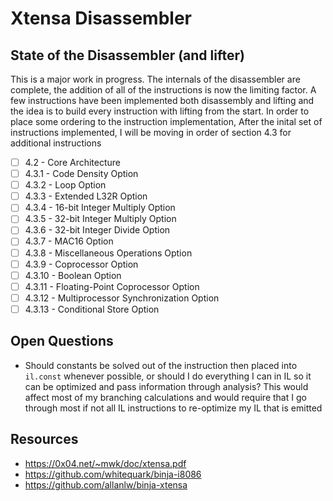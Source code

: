 # Xtensa Disassembler

## State of the Disassembler (and lifter)

This is a major work in progress. The internals of the disassembler are complete, the addition of all of the instructions is now the limiting factor. A few instructions have been implemented both disassembly and lifting and the idea is to build every instruction with lifting from the start. In order to place some ordering to the instruction implementation, After the inital set of instructions implemented, I will be moving in order of section 4.3 for additional instructions

- [ ] 4.2 - Core Architecture
- [ ] 4.3.1 - Code Density Option
- [ ] 4.3.2 - Loop Option
- [ ] 4.3.3 - Extended L32R Option
- [ ] 4.3.4 - 16-bit Integer Multiply Option
- [ ] 4.3.5 - 32-bit Integer Multiply Option
- [ ] 4.3.6 - 32-bit Integer Divide Option
- [ ] 4.3.7 - MAC16 Option
- [ ] 4.3.8 - Miscellaneous Operations Option
- [ ] 4.3.9 - Coprocessor Option
- [ ] 4.3.10 - Boolean Option
- [ ] 4.3.11 - Floating-Point Coprocessor Option
- [ ] 4.3.12 - Multiprocessor Synchronization Option
- [ ] 4.3.13 - Conditional Store Option

## Open Questions

- Should constants be solved out of the instruction then placed into `il.const` whenever possible, or should I do everything I can in IL so it can be optimized and pass information through analysis? This would affect most of my branching calculations and would require that I go through most if not all IL instructions to re-optimize my IL that is emitted

## Resources

- https://0x04.net/~mwk/doc/xtensa.pdf
- https://github.com/whitequark/binja-i8086
- https://github.com/allanlw/binja-xtensa